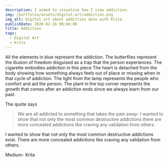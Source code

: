```yaml
---
description: I aimed to visualise how I view addiction.
img: /portfolio/assets/digital-art/addiction.png
img_alt: Digital art about addiction done with Krita
publishDate: 2020-02-16 00:04:00
title: Addiction
tags:
  - Digital Art
  - Krita
---
```


All the elements in blue represent the addiction.
The butterflies represent the illusion of freedom disguised as a trap that the
person experiences. The cigarette embodies addiction in this piece The heart
is detached from the body showing how something always feels out of place or
missing when in that cycle of addiction. The light from the lamp represents
the people who comfort and aid the person. The plant in the top corner
represents the growth that comes after an addiction ends since we always
learn from our past.

The quote says

> We are all addicted to something that takes the pain away- I wanted to show
> that not only the most common destructive addictions there are more concealed
> addictions like craving any validation from others.

I wanted to show that not only the most common destructive addictions exist.
There are more concealed addictions like craving any validation from others.

Medium- Krita

